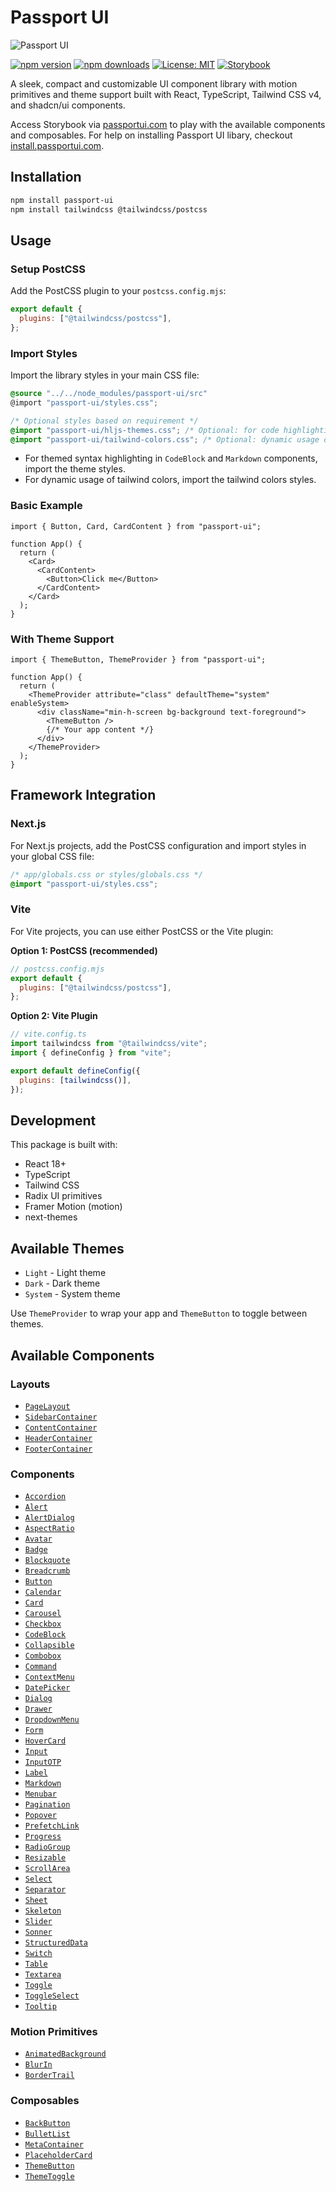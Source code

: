 # Passport UI

![Passport UI](./src/images/open_graph@2x.png)

[![npm version](https://badge.fury.io/js/passport-ui.svg)](https://badge.fury.io/js/passport-ui)
[![npm downloads](https://img.shields.io/npm/dm/passport-ui.svg)](https://www.npmjs.com/package/passport-ui)
[![License: MIT](https://img.shields.io/badge/License-MIT-yellow.svg)](https://opensource.org/licenses/MIT)
[![Storybook](https://img.shields.io/badge/Storybook-Docs-ff4785.svg)](https://passportui.com)

A sleek, compact and customizable UI component library with motion primitives and theme support built with React, TypeScript, Tailwind CSS v4, and shadcn/ui components.

Access Storybook via [passportui.com](https://passportui.com) to play with the available components and composables. For help on installing Passport UI libary, checkout [install.passportui.com](https://install.passportui.com).

## Installation

```bash
npm install passport-ui
npm install tailwindcss @tailwindcss/postcss
```

## Usage

### Setup PostCSS

Add the PostCSS plugin to your `postcss.config.mjs`:

```js
export default {
  plugins: ["@tailwindcss/postcss"],
};
```

### Import Styles

Import the library styles in your main CSS file:

```css
@source "../../node_modules/passport-ui/src"
@import "passport-ui/styles.css";

/* Optional styles based on requirement */
@import "passport-ui/hljs-themes.css"; /* Optional: for code highlighting */
@import "passport-ui/tailwind-colors.css"; /* Optional: dynamic usage of tailwind colors */
```

- For themed syntax highlighting in `CodeBlock` and `Markdown` components, import the theme styles.
- For dynamic usage of tailwind colors, import the tailwind colors styles.

### Basic Example

```tsx
import { Button, Card, CardContent } from "passport-ui";

function App() {
  return (
    <Card>
      <CardContent>
        <Button>Click me</Button>
      </CardContent>
    </Card>
  );
}
```

### With Theme Support

```tsx
import { ThemeButton, ThemeProvider } from "passport-ui";

function App() {
  return (
    <ThemeProvider attribute="class" defaultTheme="system" enableSystem>
      <div className="min-h-screen bg-background text-foreground">
        <ThemeButton />
        {/* Your app content */}
      </div>
    </ThemeProvider>
  );
}
```

## Framework Integration

### Next.js

For Next.js projects, add the PostCSS configuration and import styles in your global CSS file:

```css
/* app/globals.css or styles/globals.css */
@import "passport-ui/styles.css";
```

### Vite

For Vite projects, you can use either PostCSS or the Vite plugin:

**Option 1: PostCSS (recommended)**

```js
// postcss.config.mjs
export default {
  plugins: ["@tailwindcss/postcss"],
};
```

**Option 2: Vite Plugin**

```js
// vite.config.ts
import tailwindcss from "@tailwindcss/vite";
import { defineConfig } from "vite";

export default defineConfig({
  plugins: [tailwindcss()],
});
```

## Development

This package is built with:

- React 18+
- TypeScript
- Tailwind CSS
- Radix UI primitives
- Framer Motion (motion)
- next-themes

## Available Themes

- `Light` - Light theme
- `Dark` - Dark theme
- `System` - System theme

Use `ThemeProvider` to wrap your app and `ThemeButton` to toggle between themes.

## Available Components

### Layouts

- [`PageLayout`](https://passportui.com/?path=/docs/layouts-pagelayout)
- [`SidebarContainer`](https://passportui.com/?path=/docs/layouts-sidebarcontainer)
- [`ContentContainer`](https://passportui.com/?path=/docs/layouts-contentcontainer)
- [`HeaderContainer`](https://passportui.com/?path=/docs/layouts-headercontainer)
- [`FooterContainer`](https://passportui.com/?path=/docs/layouts-footercontainer)

### Components

- [`Accordion`](https://passportui.com/?path=/docs/components-accordion)
- [`Alert`](https://passportui.com/?path=/docs/components-alert)
- [`AlertDialog`](https://passportui.com/?path=/docs/components-alertdialog)
- [`AspectRatio`](https://passportui.com/?path=/docs/components-aspectratio)
- [`Avatar`](https://passportui.com/?path=/docs/components-avatar)
- [`Badge`](https://passportui.com/?path=/docs/components-badge)
- [`Blockquote`](https://passportui.com/?path=/docs/components-blockquote)
- [`Breadcrumb`](https://passportui.com/?path=/docs/components-breadcrumb)
- [`Button`](https://passportui.com/?path=/docs/components-button)
- [`Calendar`](https://passportui.com/?path=/docs/components-calendar)
- [`Card`](https://passportui.com/?path=/docs/components-card)
- [`Carousel`](https://passportui.com/?path=/docs/components-carousel)
- [`Checkbox`](https://passportui.com/?path=/docs/components-checkbox)
- [`CodeBlock`](https://passportui.com/?path=/docs/components-codeblock)
- [`Collapsible`](https://passportui.com/?path=/docs/components-collapsible)
- [`Combobox`](https://passportui.com/?path=/docs/components-combobox)
- [`Command`](https://passportui.com/?path=/docs/components-command)
- [`ContextMenu`](https://passportui.com/?path=/docs/components-contextmenu)
- [`DatePicker`](https://passportui.com/?path=/docs/components-datepicker)
- [`Dialog`](https://passportui.com/?path=/docs/components-dialog)
- [`Drawer`](https://passportui.com/?path=/docs/components-drawer)
- [`DropdownMenu`](https://passportui.com/?path=/docs/components-dropdownmenu)
- [`Form`](https://passportui.com/?path=/docs/components-form)
- [`HoverCard`](https://passportui.com/?path=/docs/components-hovercard)
- [`Input`](https://passportui.com/?path=/docs/components-input)
- [`InputOTP`](https://passportui.com/?path=/docs/components-inputotp)
- [`Label`](https://passportui.com/?path=/docs/components-label)
- [`Markdown`](https://passportui.com/?path=/docs/components-markdown)
- [`Menubar`](https://passportui.com/?path=/docs/components-menubar)
- [`Pagination`](https://passportui.com/?path=/docs/components-pagination)
- [`Popover`](https://passportui.com/?path=/docs/components-popover)
- [`PrefetchLink`](https://passportui.com/?path=/docs/components-prefetchlink)
- [`Progress`](https://passportui.com/?path=/docs/components-progress)
- [`RadioGroup`](https://passportui.com/?path=/docs/components-radiogroup)
- [`Resizable`](https://passportui.com/?path=/docs/components-resizable)
- [`ScrollArea`](https://passportui.com/?path=/docs/components-scrollarea)
- [`Select`](https://passportui.com/?path=/docs/components-select)
- [`Separator`](https://passportui.com/?path=/docs/components-separator)
- [`Sheet`](https://passportui.com/?path=/docs/components-sheet)
- [`Skeleton`](https://passportui.com/?path=/docs/components-skeleton)
- [`Slider`](https://passportui.com/?path=/docs/components-slider)
- [`Sonner`](https://passportui.com/?path=/docs/components-sonner)
- [`StructuredData`](https://passportui.com/?path=/docs/components-structureddata)
- [`Switch`](https://passportui.com/?path=/docs/components-switch)
- [`Table`](https://passportui.com/?path=/docs/components-table)
- [`Textarea`](https://passportui.com/?path=/docs/components-textarea)
- [`Toggle`](https://passportui.com/?path=/docs/components-toggle)
- [`ToggleSelect`](https://passportui.com/?path=/docs/components-toggleselect)
- [`Tooltip`](https://passportui.com/?path=/docs/components-tooltip)

### Motion Primitives

- [`AnimatedBackground`](https://passportui.com/?path=/docs/motion-primitives-animatedbackground)
- [`BlurIn`](https://passportui.com/?path=/docs/motion-primitives-blurin)
- [`BorderTrail`](https://passportui.com/?path=/docs/motion-primitives-bordertrail)

### Composables

- [`BackButton`](https://passportui.com/?path=/docs/composables-backbutton)
- [`BulletList`](https://passportui.com/?path=/docs/composables-bulletlist)
- [`MetaContainer`](https://passportui.com/?path=/docs/composables-metacontainer)
- [`PlaceholderCard`](https://passportui.com/?path=/docs/composables-placeholdercard)
- [`ThemeButton`](https://passportui.com/?path=/docs/composables-themebutton)
- [`ThemeToggle`](https://passportui.com/?path=/docs/composables-themetoggle)
